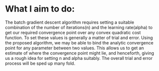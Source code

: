 # What I aim to do:
The batch gradient descent algorithm requires setting a suitable combination of the number of iterations(n) and the learning rate(alpha) to get our required convergence point over any convex quadratic cost function. To set these values is generally a matter of trial and error. Using the proposed algorithm, we may be able to bind the analytic convergence point for any parameter between two values. This allows us to get an estimate of where the convergence point might lie, and henceforth, giving us a rough idea for setting n and alpha suitably. The overall trial and error process will be sped up many fold.

